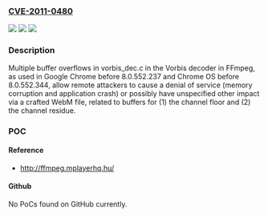 ### [CVE-2011-0480](https://cve.mitre.org/cgi-bin/cvename.cgi?name=CVE-2011-0480)
![](https://img.shields.io/static/v1?label=Product&message=n%2Fa&color=blue)
![](https://img.shields.io/static/v1?label=Version&message=n%2Fa&color=blue)
![](https://img.shields.io/static/v1?label=Vulnerability&message=n%2Fa&color=brighgreen)

### Description

Multiple buffer overflows in vorbis_dec.c in the Vorbis decoder in FFmpeg, as used in Google Chrome before 8.0.552.237 and Chrome OS before 8.0.552.344, allow remote attackers to cause a denial of service (memory corruption and application crash) or possibly have unspecified other impact via a crafted WebM file, related to buffers for (1) the channel floor and (2) the channel residue.

### POC

#### Reference
- http://ffmpeg.mplayerhq.hu/

#### Github
No PoCs found on GitHub currently.

